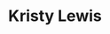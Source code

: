 ---
title: Kristy Lewis
name: Kristy Lewis
name-sort: Lewis, Kristy
totals:
- event: Hearts
  games: 23
  wins: 12
  losses: 11
  inturn-total: 211
  inturn-percent: 73
  outturn-total: 215
  outturn-percent: 70
  draw-total: 171
  draw-percent: 66
  takeout-total: 255
  takeout-percent: 75
  shots-total: 426
  shots-percent: 71
- event: Trials (Women)
  games: 0
  wins: 0
  losses: 0
years:
- year: 1998
  event: Hearts
  team: SK
  position: Third
  games: 12
  wins: 6
  losses: 6
  inturn-total: 114
  inturn-percent: 76
  outturn-total: 104
  outturn-percent: 72
  draw-total: 82
  draw-percent: 71
  takeout-total: 136
  takeout-percent: 76
  shots-total: 218
  shots-percent: 74
- year: 2001
  event: Hearts
  team: SK
  position: Alternate
- year: 2002
  event: Hearts
  team: BC
  position: Fourth
  games: 11
  wins: 6
  losses: 5
  inturn-total: 97
  inturn-percent: 69
  outturn-total: 111
  outturn-percent: 68
  draw-total: 89
  draw-percent: 62
  takeout-total: 119
  takeout-percent: 73
  shots-total: 208
  shots-percent: 69
- year: 2001
  event: Trials (Women)
  team: RID
  position: Alternate
vs:
- Allerton, Dana
- Anderson, Sherry
- Arsenault, Mary-Anne
- Arseneau, Jane
- Beever, Jocelyn
- Belley, Joelle
- Betker, Jan
- Blackburn, Julie
- Bohmer, Brenda
- Breen, Theresa
- Brown, Janet
- Bryant, Angie
- Burlington, Cheryl
- Campbell, June
- Carlos, Marie-Claude
- Cordina, Sheri
- Cormier, Sharon
- Couling, Betty
- Cunningham, Cathy
- Delahunt, Nancy
- Fallis, Karen
- Fallis-Kurz, Lynn
- Farrell, Allison
- Floyd, Kathy
- Fortin, Sylvie
- Fowler, Lois
- Fowler, Sharon
- Frey, Audrey
- Gagnier, Monique
- Gagnon, Nathalie
- Garvey, Sue
- Gignac, Donna
- Goss, Peg
- Graham-MacDonald, Bea
- Gudereit, Marcia
- Harrison, Meredith
- Hodson, Kim
- Hopkins, Heather
- Horne, Kate
- Iskiw, Beth
- Jones, Colleen
- Jones, Jennifer
- Kaylo, Kelly
- Kelly, Kim
- Kerr, Kathy
- King, Cathy
- Lahucik, Val
- Lawes, Andrea
- Lowther, Tammi
- MacDonald, Lawnie
- MacInnes, Allison
- MacLeod, Lisa
- Martin, Heather
- Mattatall, Mary
- McCusker, Joan
- McInnis, Susan
- McKnight, Patti
- Merklinger, Anne
- Middaugh, Sherry
- Mittelstadt, Candice
- Moses, Dawn
- Mulroney, Sandra
- Muzika, Shelley
- Nedohin, Heather
- O'Rourke, Kathy
- Power, Marie-Anne
- Renouf, Michele
- Robinson, Lori
- Scales, Julie
- Schmirler, Sandra
- Sharpe, Kelli
- Strong, Heather
- Thomas, Karen
- Trider, Krista
- Wiltzen, Jan
---